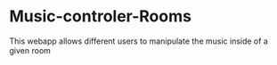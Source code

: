 # Music-controler-Rooms
This webapp allows different users to manipulate the music inside of a given room
